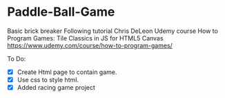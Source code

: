 # Paddle-Ball-Game
Basic brick breaker
Following tutorial
Chris DeLeon Udemy course How to Program Games: Tile Classics in JS for HTML5 Canvas
https://www.udemy.com/course/how-to-program-games/

To Do:
 - [x] Create Html page to contain game.
 - [x] Use css to style html.
 - [x] Added racing game project
